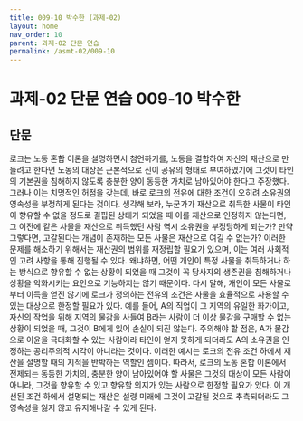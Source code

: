 ```yaml
---
title: 009-10 박수한 (과제-02)
layout: home
nav_order: 10
parent: 과제-02 단문 연습
permalink: /asmt-02/009-10
---
```


# 과제-02 단문 연습 009-10 박수한 

## 단문

로크는 노동 혼합 이론을 설명하면서 첨언하기를, 노동을 결합하여 자신의 재산으로 만들려고 한다면 노동의 대상은 근본적으로 신이 공유의 형태로 부여하였기에 그것이 타인의 기본권을 침해하지 않도록 충분한 양이 동등한 가치로 남아있어야 한다고 주장했다. 그러나 이는 치명적인 허점을 갖는데, 바로 로크의 전유에 대한 조건이 오히려 소유권의 영속성을 부정하게 된다는 것이다. 생각해 보라, 누군가가 재산으로 취득한 사물이 타인이 향유할 수 없을 정도로 결핍된 상태가 되었을 때 이를 재산으로 인정하지 않는다면, 그 이전에 같은 사물을 재산으로 취득했던 사람 역시 소유권을 부정당하게 되는가? 만약 그렇다면, 고갈된다는 개념이 존재하는 모든 사물은 재산으로 여길 수 없는가? 이러한 문제를 해소하기 위해서는 재산권의 범위를 재정립할 필요가 있으며, 이는 여러 사회적인 고려 사항을 통해 진행될 수 있다. 왜냐하면, 어떤 개인이 특정 사물을 취득하거나 하는 방식으로 향유할 수 없는 상황이 되었을 때 그것이 꼭 당사자의 생존권을 침해하거나 상황을 악화시키는 요인으로 기능하지는 않기 때문이다. 다시 말해, 개인이 모든 사물로부터 이득을 얻진 않기에 로크가 정의하는 전유의 조건은 사물을 효율적으로 사용할 수 있는 대상으로 한정할 필요가 있다. 예를 들어, A의 직업이 그 지역의 유일한 화가이고, 자신의 작업을 위해 지역의 물감을 사들여 B라는 사람이 더 이상 물감을 구매할 수 없는 상황이 되었을 때, 그것이 B에게 있어 손실이 되진 않는다. 주의해야 할 점은, A가 물감으로 이윤을 극대화할 수 있는 사람이라 타인이 얻지 못하게 되더라도 A의 소유권을 인정하는 공리주의적 시각이 아니라는 것이다. 이러한 예시는 로크의 전유 조건 하에서 재산을 설명할 때의 지적을 반박하는 역할인 셈이다. 따라서, 로크의 노동 혼합 이론에서 전제되는 동등한 가치의, 충분한 양이 남아있어야 할 사물은 그것의 대상이 모든 사람이 아니라, 그것을 향유할 수 있고 향유할 의지가 있는 사람으로 한정할 필요가 있다. 이 개선된 조건 하에서 설명되는 재산은 설령 미래에 그것이 고갈될 것으로 추측되더라도 그 영속성을 잃지 않고 유지해나갈 수 있게 된다. 
